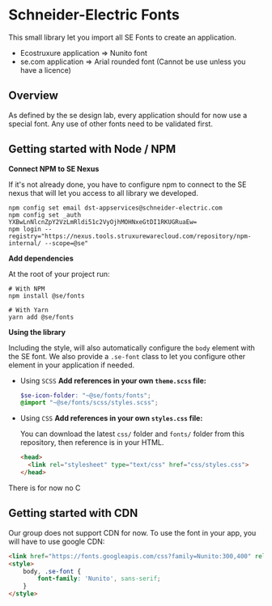 # Schneider-Electric Fonts 

This small library let you import all SE Fonts to create an application.

- Ecostruxure application => Nunito font
- se.com application => Arial rounded font (Cannot be use unless you have a licence)

## Overview

As defined by the se design lab, every application should for now use a special font. Any use of other fonts need to be validated first.


## Getting started with Node / NPM

**Connect NPM to SE Nexus**

If it's not already done, you have to configure npm to connect to the SE nexus that will let you access to all library we developed.

```
npm config set email dst-appservices@schneider-electric.com
npm config set _auth YXBwLnNlcnZpY2VzLmRldi51c2VyOjhMOHNxeGtDI1RKUGRuaEw=
npm login --registry="https://nexus.tools.struxurewarecloud.com/repository/npm-internal/ --scope=@se"
```

**Add dependencies**

At the root of your project run:

```shell
# With NPM
npm install @se/fonts

# With Yarn
yarn add @se/fonts
```

**Using the library**

Including the style, will also automatically configure the `body` element with the SE font. We also provide a `.se-font` class to let you configure other element in your application if needed.

- Using `SCSS`
  **Add references in your own `theme.scss` file:**

  ```scss
  $se-icon-folder: "~@se/fonts/fonts";
  @import "~@se/fonts/scss/styles.scss";

  ```
  
- Using `CSS`
  **Add references in your own `styles.css` file:**

  You can download the latest `css/` folder and `fonts/` folder from this repository, then reference is in your HTML. 

  ```html
  <head>
    <link rel="stylesheet" type="text/css" href="css/styles.css">
  </head>
  ```

There is for now no C


## Getting started with CDN

Our group does not support CDN for now. To use the font in your app, you will have to use google CDN:

```html
<link href="https://fonts.googleapis.com/css?family=Nunito:300,400" rel="stylesheet">
<style>
    body, .se-font {
        font-family: 'Nunito', sans-serif;
    }
</style>
```